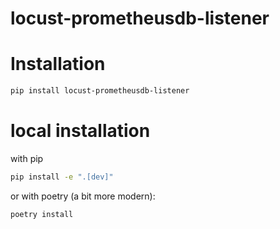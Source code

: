 # locust-prometheusdb-listener

# Installation 
```bash
pip install locust-prometheusdb-listener
```

# local installation
with pip
```bash
pip install -e ".[dev]"
```
or with poetry (a bit more modern):
```bash
poetry install
```